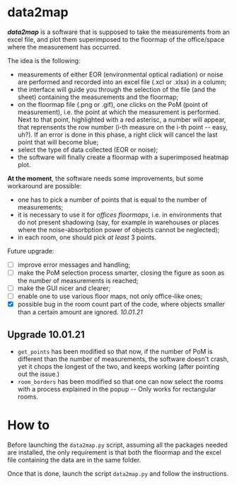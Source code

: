 # data2map
***data2map*** is a software that is supposed to take the measurements from an excel file, and plot them superimposed to the floormap of the office/space where the measurement has occurred.

The idea is the following:
 - measurements of either EOR (environmental optical radiation) or noise are performed and recorded into an excel file (.xcl or .xlsx) in a column;
 - the interface will guide you through the selection of the file (and the sheet) containing the measurements and the floormap;
 - on the floormap file (.png or .gif), one clicks on the PoM (point of measurement), i.e. the point at which the measurement is performed. Next to that point, highlighted with a red asterisc, a number will appear, that reprensents the row number (i-th measure on the i-th point -- easy, uh?). If an error is done in this phase, a right click will cancel the last point that will become blue;
 - select the type of data collected (EOR or noise);
 - the software will finally create a floormap with a superimposed heatmap plot.

**At the moment**, the software needs some improvements, but some workaround are possible:

 - one has to pick a number of points that is equal to the number of measurements;
 - it is necessary to use it for *offices floormaps*, i.e. in environments that do not present shadowing (say, for example in warehouses or places where the noise-absorbption power of objects cannot be neglected);
 - in each room, one should pick *at least* 3 points. 

Future upgrade:
- [ ] improve error messages and handling;
- [ ] make the PoM selection process smarter, closing the figure as soon as the number of measurements is reached;
- [ ] make the GUI nicer and clearer;
- [ ] enable one to use various floor maps, not only office-like ones;
- [x] possible bug in the room count part of the code, where objects smaller than a certain amount are ignored. *10.01.21*

## Upgrade 10.01.21
- `get_points` has been modified so that now, if the number of PoM is different than the number of measurements, the software doesn't crash, yet it chops the longest of the two, and keeps working (after pointing out the issue.)
- `room_borders` has been modified so that one can now select the rooms with a process explained in the popup -- Only works for rectangular rooms.


# How to
Before launching the `data2map.py` script, assuming all the packages needed are installed, the only requirement is that both the floormap and the excel file containing the data are in the same folder.

Once that is done, launch the script `data2map.py` and follow the instructions.